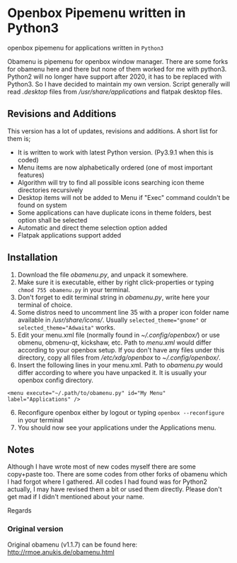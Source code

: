 # Openbox Pipemenu written in Python3 
openbox pipemenu for applications written in ```Python3```

Obamenu is pipemenu for openbox window manager. There are some forks for obamenu here and there but none of them worked for me with python3.
Python2 will no longer have support after 2020, it has to be replaced with Python3. So I have decided to maintain my own version.
Script generally will read *.desktop* files from */usr/share/applications* and flatpak desktop files.

## Revisions and Additions
This version has a lot of updates, revisions and additions. A short list for them is;
- It is written to work with latest Python version. (Py3.9.1 when this is coded)
- Menu items are now alphabetically ordered (one of most important features)
- Algorithm will try to find all possible icons searching icon theme directories recursively
- Desktop items will not be added to Menu if "Exec" command couldn't be found on system
- Some applications can have duplicate icons in theme folders, best option shall be selected
- Automatic and direct theme selection option added
- Flatpak applications support added

## Installation
1. Download the file *obamenu.py*, and unpack it somewhere. 
2. Make sure it is executable, either by right click-properties or typing ```chmod 755 obamenu.py``` in your terminal.
3. Don't forget to edit terminal string in *obamenu.py*, write here your terminal of choice.
4. Some distros need to uncomment line 35 with a proper icon folder name available in */usr/share/icons/*. Usually ````selected_theme="gnome"```` or ````selected_theme="Adwaita"```` works.
5. Edit your menu.xml file (normally found in *~/.config/openbox/*) or use obmenu, obmenu-qt, kickshaw, etc.  Path to *menu.xml* would differ according to your openbox setup. If you don't have any files under this directory, copy all files from */etc/xdg/openbox* to *~/.config/openbox/*.
6. Insert the following lines in your menu.xml. Path to *obamenu.py* would differ according to where you have unpacked it. It is usually your openbox config directory.
```
<menu execute="~/.path/to/obamenu.py" id="My Menu" label="Applications" />
```
6. Reconfigure openbox either by logout or typing ```openbox --reconfigure``` in your terminal
7. You should now see your applications under the Applications menu.

## Notes
Although I have wrote most of new codes myself there are some copy+paste too.
There are some codes from other forks of obamenu which I had forgot where I gathered.
All codes I had found was for Python2 actually, I may have revised them a bit or used them directly.
Please don't get mad if I didn't mentioned about your name.

Regards

### Original version
Original obamenu (v1.1.7) can be found here: http://rmoe.anukis.de/obamenu.html
